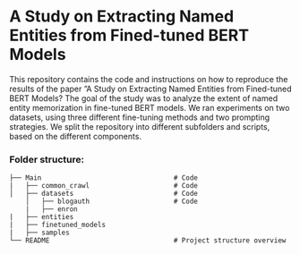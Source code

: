 # A Study on Extracting Named Entities from Fined-tuned BERT Models

This repository contains the code and instructions on how to reproduce the results of the paper ”A Study on Extracting Named Entities from Fined-tuned BERT Models? 
The goal of the study was to analyze the extent of named entity memorization in fine-tuned BERT
models. We ran experiments on two datasets, using three different fine-tuning methods and two
prompting strategies. We split the repository into different subfolders and scripts, based on the
different components.

### Folder structure:
    ├── Main                                 # Code
    |   ├── common_crawl                     # Code 
    │   ├── datasets                         # Code 
        │   ├── blogauth                     # Code 
        |   ├── enron
    |   ├── entities                        
    |   ├── finetuned_models
    |   ├── samples
    └── README                               # Project structure overview
